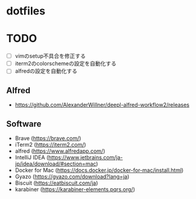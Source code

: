 # dotfiles

# TODO
- [ ] vimのsetup不具合を修正する
- [ ] iterm2のcolorschemeの設定を自動化する
- [ ] alfredの設定を自動化する

## Alfred
  - https://github.com/AlexanderWillner/deepl-alfred-workflow2/releases

## Software
  - Brave
    (https://brave.com/)
  - iTerm2
    (https://iterm2.com/)
  - alfred
    (https://www.alfredapp.com/)
  - IntelliJ IDEA
    (https://www.jetbrains.com/ja-jp/idea/download/#section=mac)
  - Docker for Mac
    (https://docs.docker.jp/docker-for-mac/install.html)
  - Gyazo
    (https://gyazo.com/download?lang=ja)
  - Biscuit
    (https://eatbiscuit.com/ja)
  - karabiner
    (https://karabiner-elements.pqrs.org/)
